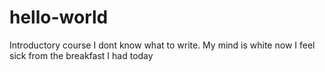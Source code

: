 # hello-world
Introductory course
I dont know what to write. My mind is white now
I feel sick from the breakfast I had today 
